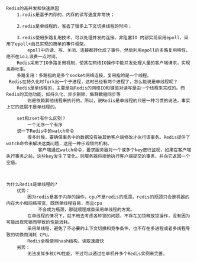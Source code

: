     Redis的高并发和快速原因
        1.redis是基于内存的，内存的读写速度非常快；
        
        2.redis是单线程的，省去了很多上下文切换线程的时间；
        
        3.redis使用多路复用技术，可以处理并发的连接。非阻塞IO 内部实现采用epoll，采用了epoll+自己实现的简单的事件框架。
            epoll中的读、写、关闭、连接都转化成了事件，然后利用epoll的多路复用特性，绝不在io上浪费一点时间。
        Redis采用了IO多路复用机制，使其在网络IO操作中能并发处理大量的客户端请求，实现高吞吐率。
        多路复用：多路指的是多个socket网络连接，复用指的是一个线程。
     Redis在持久化时fork出一个子进程，这时已经有两个进程了，怎么能说是单线程呢？
        Redis是单线程的，主要是指Redis的网络IO和键值对读写是由一个线程来完成的。而Redis的其他功能，如持久化、异步删除、集群数据同步等
            则是依赖其他线程来执行的。所以，说Redis是单线程的只是一种习惯的说法，事实上它的底层不是单线程的。

        set和zset有什么区别？
            一个无序一个有序
        说一下Redis中的watch命令
            很多时候，要确保事务中的数据没有被其他客户端修改才执行该事务。Redis提供了watch命令来解决这类问题，这是一种乐观锁的机制。
                客户端通过watch命令，要求服务器对一个或多个key进行监视，如果在客户端执行事务之前，这些key发生了变化，则服务器将拒绝执行客户端提交的事务，并向它返回一个空值。
            

    
    为什么Redis是单线程的?
        优势：
            因为redis是基于内存的操作，cpu不是redis的瓶颈，redis的瓶颈只会是机器的内存大小和网络带宽，既然单线程容易，而且cpu
                不会成为瓶颈，那就顺理成章采用单线程的方案。
            在单线程的情况下，就不用去考虑各种锁的问题，不存在加锁释放锁操作，没有因为可能出现死锁而导致的性能消耗。
            采用单线程，避免了不必要的上下文切换和竞争条件，也不存在多进程或者多线程导致的切换而消耗 CPU。
            Redis全程使用hash结构，读取速度快
        劣势：
            无法发挥多核CPU性能，不过可以通过在单机开多个Redis实例来完善。